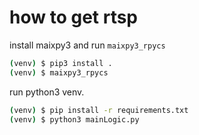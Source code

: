 # how to get rtsp

install maixpy3 and run `maixpy3_rpycs`

```bash
(venv) $ pip3 install .
(venv) $ maixpy3_rpycs
```

run python3 venv.

```bash
(venv) $ pip install -r requirements.txt
(venv) $ python3 mainLogic.py
```
